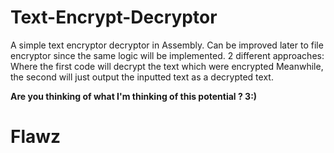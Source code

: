 # Text-Encrypt-Decryptor
A simple text encryptor decryptor in Assembly. 
Can be improved later to file encryptor since the same logic will be implemented.
2 different approaches:
Where the first code will  decrypt the text which were encrypted
Meanwhile, the second will just output the inputted text as a decrypted text.

<b>Are you thinking of what I'm thinking of this potential  ? 3:) </b>

# Flawz
